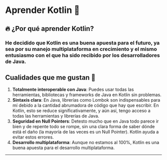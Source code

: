 # Aprender Kotlin 🚀

## 🔥 ¿Por qué aprender Kotlin?
### He decidido que Kotlin es una buena apuesta para el futuro, ya sea por su manejo multiplataforma en crecimiento y el mismo entusiasmo con el que ha sido recibido por los desarrolladores de Java.

## Cualidades que me gustan 📌
1. **Totalmente interoperable con Java**: Puedes usar todas las herramientas, bibliotecas y frameworks de Java en Kotlin sin problemas.
2. **Sintaxis clara**: En Java, librerías como Lombok son indispensables para mí debido a la cantidad abrumadora de código que hay que escribir. En Kotlin, esto se reduce significativamente, y aún así, tengo acceso a todas las herramientas y librerías de Java.
3. **Seguridad en Null Pointers**: Detesto mucho que en Java todo parece ir bien y de repente todo se rompe, sin una clara forma de saber dónde está el daño (la mayoría de las veces es un Null Pointer). Kotlin ayuda a evitar estos errores.
4. **Desarrollo multiplataforma**: Aunque no estamos al 100%, Kotlin es una buena apuesta para el desarrollo multiplataforma.

---